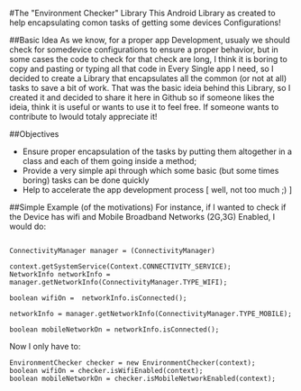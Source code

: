 #The "Environment Checker" Library
This Android Library as created to help encapsulating comon tasks of getting some devices Configurations!

##Basic Idea
As we know, for a proper app Development, usualy we should check for somedevice configurations to ensure a proper behavior, but in some cases the code to check for that check are long, I think it is boring to copy and pasting or typing all that code in Every Single app I need, so I decided to create a Library that encapsulates all the common (or not at all) tasks to save a bit of work.
  That was the basic ideia behind this Library, so I created it and decided to share it here in Github so if someone likes the ideia, think it is useful or wants to use it to feel free. If someone wants to contribute to Iwould totaly appreciate it!


##Objectives
* Ensure proper encapsulation of the tasks by putting them altogether in a class and each of them going inside a method;
* Provide a very simple api through which some basic (but some times boring) tasks can be done quickly
* Help to accelerate the app development process [ well, not too much ;) ]


##Simple Example (of the motivations)
For instance, if I wanted to check if the Device has wifi and Mobile Broadband Networks (2G,3G) Enabled, I would do:

```

ConnectivityManager manager = (ConnectivityManager) 
				context.getSystemService(Context.CONNECTIVITY_SERVICE);
NetworkInfo networkInfo = manager.getNetworkInfo(ConnectivityManager.TYPE_WIFI); 
		   
boolean wifiOn =  networkInfo.isConnected();

networkInfo = manager.getNetworkInfo(ConnectivityManager.TYPE_MOBILE);

boolean mobileNetworkOn = networkInfo.isConnected();

```
Now I only have to:

```
EnvironmentChecker checker = new EnvironmentChecker(context);
boolean wifiOn = checker.isWifiEnabled(context);
boolean mobileNetworkOn = checker.isMobileNetworkEnabled(context);

```

